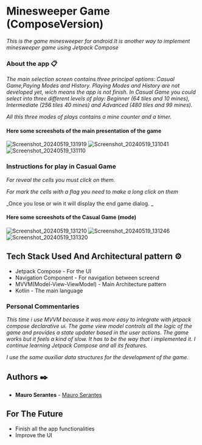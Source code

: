 # Minesweeper Game (ComposeVersion)

_This is the game minesweeper for android.It is another way to implement minesweeper game using Jetpack Compose_

  
### About the app 📋

_The main selection screen contains three principal options: Casual Game,Paying Modes and History.
Playing Modes and History are not developed yet, wich means the app is not finish.
In Casual Game you could select into three different levels of play: Beginner (64 tiles and 10 mines),
Intermediate (256 tiles 40 mines) and Advanced (480 tiles and 99 mines)._

_All this three modes of plays contains a mine counter and a timer._
  
#### Here some screeshots of the main presentation of the game
![Screenshot_20240519_131919](https://github.com/MauroSerantes/Minesweeper_ComposeVersion/assets/146656323/20c33f85-70ab-456b-89de-eb8f09a17fef)
![Screenshot_20240519_131041](https://github.com/MauroSerantes/Minesweeper_ComposeVersion/assets/146656323/32173a3a-e39f-457b-9f78-b777019800fe)
![Screenshot_20240519_131110](https://github.com/MauroSerantes/Minesweeper_ComposeVersion/assets/146656323/5d8dd590-f1e6-486a-9457-f83c0f9b1701)

### Instructions for play in Casual Game

_For reveal the cells you must click on them._

_For mark the cells with a flag you need to make a long click on them_

_Once you lose or win it will display the end game dialog. _

#### Here some screeshots of the Casual Game (mode) 

![Screenshot_20240519_131210](https://github.com/MauroSerantes/Minesweeper_ComposeVersion/assets/146656323/e937f24e-80c6-465f-ab30-a943ac5a5953)
![Screenshot_20240519_131246](https://github.com/MauroSerantes/Minesweeper_ComposeVersion/assets/146656323/440dc3e9-f7af-41f0-94ff-dfce7759a3c7)
![Screenshot_20240519_131320](https://github.com/MauroSerantes/Minesweeper_ComposeVersion/assets/146656323/4a3fab51-8d10-4e02-8d4a-0c8f80bd00bd)


## Tech Stack Used And Architectural pattern ⚙️

* Jetpack Compose - For the UI
* Navigation Component - For navigation between screend
* MVVM(Model-View-ViewModel) - Main Architecture pattern
* Kotlin - The main language

### Personal Commentaries
_This time i use MVVM because it was more easy to integrate with jetpack compose declarative ui._
_The game view model controls all the logic of the game and provides a state updater based in the
user actions._
_The game works but it feels a kind of slow. It has to be the way that i implemented it. 
I continue learning Jetpack Compose and all its features._

_I use the same auxiliar data structures for the development of the game._

## Authors ✒️

* **Mauro Serantes** - [Mauro Serantes](https://github.com/MauroSerantes)

## For The Future

* Finish all the app functionalities
* Improve the UI
